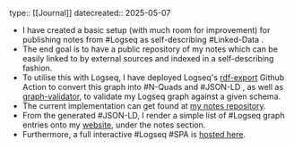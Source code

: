 type:: [[Journal]]
datecreated:: 2025-05-07

- I have created a basic setup (with much room for improvement) for publishing notes from #Logseq as self-describing #Linked-Data .
- The end goal is to have a public repository of my notes which can be easily linked to by external sources and indexed in a self-describing fashion.
- To utilise this with Logseq, I have deployed Logseq's [rdf-export](https://github.com/logseq/rdf-export) Github Action to convert this graph into #N-Quads and #JSON-LD , as well as [graph-validator](https://github.com/logseq/graph-validator), to validate my Logseq graph against a given schema.
- The current implementation can get found at [my notes repository](https://github.com/chadsr/notes).
- From the generated #JSON-LD, I render a simple list of #Logseq graph entries onto my [website](https://ross.ch), under the notes section.
- Furthermore, a full interactive #Logseq #SPA is [hosted here](https://notes.ross.ch).